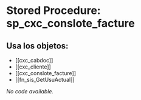 # Stored Procedure: sp_cxc_conslote_facture

## Usa los objetos:
- [[cxc_cabdoc]]
- [[cxc_cliente]]
- [[cxc_conslote_facture]]
- [[fn_sis_GetUsuActual]]

*No code available.*
